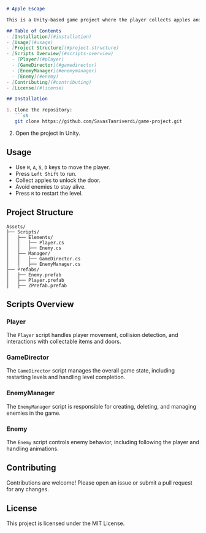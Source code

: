 ```markdown
# Apple Escape

This is a Unity-based game project where the player collects apples and avoids enemies to complete levels.

## Table of Contents
- [Installation](#installation)
- [Usage](#usage)
- [Project Structure](#project-structure)
- [Scripts Overview](#scripts-overview)
  - [Player](#player)
  - [GameDirector](#gamedirector)
  - [EnemyManager](#enemymanager)
  - [Enemy](#enemy)
- [Contributing](#contributing)
- [License](#license)

## Installation

1. Clone the repository:
   ```sh
   git clone https://github.com/SavasTanriverdi/game-project.git
   ```
2. Open the project in Unity.

## Usage

- Use `W`, `A`, `S`, `D` keys to move the player.
- Press `Left Shift` to run.
- Collect apples to unlock the door.
- Avoid enemies to stay alive.
- Press `R` to restart the level.

## Project Structure

```
Assets/
├── Scripts/
│   ├── Elements/
│   │   ├── Player.cs
│   │   ├── Enemy.cs
│   ├── Manager/
│   │   ├── GameDirector.cs
│   │   ├── EnemyManager.cs
├── Prefabs/
│   ├── Enemy.prefab
│   ├── Player.prefab
│   ├── ZPrefab.prefab
```

## Scripts Overview

### Player

The `Player` script handles player movement, collision detection, and interactions with collectable items and doors.

### GameDirector

The `GameDirector` script manages the overall game state, including restarting levels and handling level completion.

### EnemyManager

The `EnemyManager` script is responsible for creating, deleting, and managing enemies in the game.

### Enemy

The `Enemy` script controls enemy behavior, including following the player and handling animations.

## Contributing

Contributions are welcome! Please open an issue or submit a pull request for any changes.

## License

This project is licensed under the MIT License.
```
